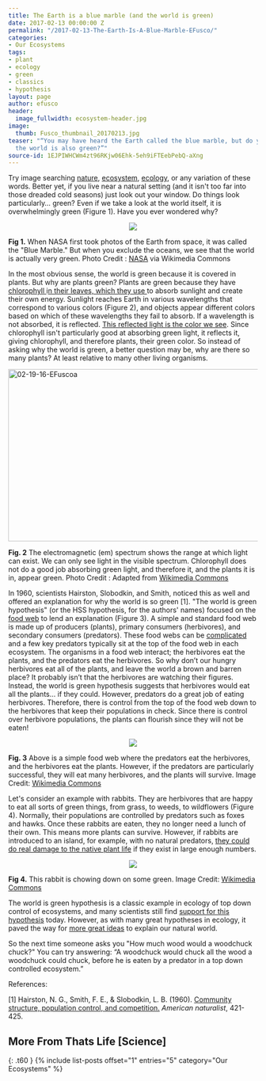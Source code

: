 ```yaml
---
title: The Earth is a blue marble (and the world is green)
date: 2017-02-13 00:00:00 Z
permalink: "/2017-02-13-The-Earth-Is-A-Blue-Marble-EFusco/"
categories:
- Our Ecosystems
tags:
- plant
- ecology
- green
- classics
- hypothesis
layout: page
author: efusco
header:
  image_fullwidth: ecosystem-header.jpg
image:
  thumb: Fusco_thumbnail_20170213.jpg
teaser: "“You may have heard the Earth called the blue marble, but do you know why
  the world is also green?”"
source-id: 1EJPIWHCWm4zt96RKjw06Ehk-5eh9iFTEebPebQ-aXng
---
```


Try image searching [nature](https://www.google.com/search?site=&tbm=isch&source=hp&biw=1366&bih=638&q=concepts+in+ecology&oq=concepts+in+ecology&gs_l=img.3..0i24k1.910.4970.0.5069.25.16.3.6.7.0.107.1391.13j3.16.0....0...1ac.1.64.img..0.25.1397...0j0i10k1.b2WeRh96FLY#tbm=isch&q=nature), [ecosystem](https://www.google.com/search?site=&tbm=isch&source=hp&biw=1366&bih=638&q=concepts+in+ecology&oq=concepts+in+ecology&gs_l=img.3..0i24k1.910.4970.0.5069.25.16.3.6.7.0.107.1391.13j3.16.0....0...1ac.1.64.img..0.25.1397...0j0i10k1.b2WeRh96FLY#tbm=isch&q=ecosys), [ecology](https://www.google.com/search?site=&tbm=isch&source=hp&biw=1366&bih=638&q=concepts+in+ecology&oq=concepts+in+ecology&gs_l=img.3..0i24k1.910.4970.0.5069.25.16.3.6.7.0.107.1391.13j3.16.0....0...1ac.1.64.img..0.25.1397...0j0i10k1.b2WeRh96FLY#tbm=isch&q=ecology), or any variation of these words. Better yet, if you live near a natural setting (and it isn't too far into those dreaded cold seasons) just look out your window. Do things look particularly… green?  Even if we take a look at the world itself, it is overwhelmingly green (Figure 1). Have you ever wondered why?

<div style="text-align:center"><img src ="http://apod.nasa.gov/apod/image/0304/bluemarble2k_big.jpg"/></div>

**Fig 1.** When NASA first took photos of the Earth from space, it was called the "Blue Marble." But when you exclude the oceans, we see that the world is actually very green. Photo Credit : [NASA](http://apod.nasa.gov/apod/image/0304/bluemarble2k_big.jpg) via Wikimedia Commons 

In the most obvious sense, the world is green because it is covered in plants. But why are plants green? Plants are green because they have  [chlorophyll ](https://en.wikipedia.org/wiki/Chlorophyll)i[n their leaves, which they use ](https://en.wikipedia.org/wiki/Chlorophyll)to absorb sunlight and create their own energy. Sunlight reaches Earth in various wavelengths that correspond to various colors (Figure 2), and objects appear different colors based on which of these wavelengths they fail to absorb. If a wavelength is not absorbed, it is reflected. [This reflected light is the color we see](http://www.physicsclassroom.com/class/light/Lesson-2/Light-Absorption,-Reflection,-and-Transmission). Since chlorophyll isn't particularly good at absorbing green light, it reflects it, giving chlorophyll, and therefore plants, their green color. So instead of asking why the world is green, a better question may be, why are there so many plants? At least relative to many other living organisms.  

<a data-flickr-embed="true"  href="https://www.flickr.com/photos/139839751@N06/32991349275/in/dateposted-friend/" title="02-19-16-EFuscoa"><img src="https://c1.staticflickr.com/3/2222/32991349275_4fd72b495d.jpg" width="650" height="348" alt="02-19-16-EFuscoa"></a><script async src="//embedr.flickr.com/assets/client-code.js" charset="utf-8"></script>

**Fig. 2** The electromagnetic (em) spectrum shows the range at which light can exist. We can only see light in the visible spectrum. Chlorophyll does not do a good job absorbing green light, and therefore it, and the plants it is in, appear green.  Photo Credit : Adapted from [Wikimedia Commons](https://upload.wikimedia.org/wikipedia/commons/thumb/f/f1/EM_spectrum.svg/1280px-EM_spectrum.svg.png)

 

In 1960, scientists Hairston, Slobodkin, and Smith, noticed this as well and offered an explanation for why the world is so green [1]. "The world is green hypothesis" (or the HSS hypothesis, for the authors' names) focused on the [food web](https://en.wikipedia.org/wiki/Food_web) to lend an explanation (Figure 3). A simple and standard food web is made up of producers (plants), primary consumers (herbivores), and secondary consumers (predators). These food webs can be [complicated](http://savannabiomeassignment.weebly.com/uploads/2/0/3/0/20304725/9704583_orig.jpeg) and a few key predators typically sit at the top of the food web in each ecosystem. The organisms in a food web  interact; the herbivores eat the plants, and the predators eat the herbivores. So why don’t our hungry herbivores eat all of the plants, and leave the world a brown and barren place? It probably isn’t that the herbivores are watching their figures. Instead, the world is green hypothesis suggests that herbivores would eat all the plants... if they could. However, predators do a great job of eating herbivores. Therefore, there is control from the top of the food web down to the herbivores that keep their populations in check. Since there is control over herbivore populations, the plants can flourish since they will not be eaten!  

<div style="text-align:center"><img src ="https://upload.wikimedia.org/wikipedia/commons/8/8f/Trophic_levels.jpg"/></div>

**Fig. 3** Above is a simple food web where the predators eat the herbivores, and the herbivores eat the plants. However, if the predators are particularly successful, they will eat many herbivores, and the plants will survive. Image Credit: [Wikimedia Commons](https://upload.wikimedia.org/wikipedia/commons/8/8f/Trophic_levels.jpg) 

Let's consider an example with rabbits. They are herbivores that are happy to eat all sorts of green things, from grass, to weeds, to wildflowers (Figure 4). Normally, their populations are controlled by predators such as foxes and hawks. Once these rabbits are eaten, they no longer need a lunch of their own. This means more plants can survive. However, if rabbits are introduced to an island, for example, with no natural predators, [they could do real damage to the native plant life](http://www.nature.com/news/2009/090113/full/news.2009.20.html) if they exist in large enough numbers.

<div style="text-align:center"><img src ="https://upload.wikimedia.org/wikipedia/commons/4/4c/%E1%9E%9F%E1%9E%8F%E1%9F%92%E1%9E%9C%E1%9E%91%E1%9E%93%E1%9F%92%E1%9E%9F%E1%9E%B6%E1%9E%99.jpg"/></div>

**Fig 4.** This rabbit is chowing down on some green. Image Credit: [Wikimedia Commons](https://upload.wikimedia.org/wikipedia/commons/4/4c/%E1%9E%9F%E1%9E%8F%E1%9F%92%E1%9E%9C%E1%9E%91%E1%9E%93%E1%9F%92%E1%9E%9F%E1%9E%B6%E1%9E%99.jpg)

The world is green hypothesis is a classic example in ecology of top down control of ecosystems, and many scientists still find [support for this hypothesis](https://today.duke.edu/2006/02/greenworld.html) today. However, as with many great hypotheses in ecology, it paved the way for [more great ideas](http://www.esf.edu/efb/parry/Insect%20Ecology%20Reading/Ehrlich_Raven_1964.pdf) to explain our natural world. 

So the next time someone asks you "How much wood would a woodchuck chuck?" You can try answering: “A woodchuck would chuck all the wood a woodchuck could chuck, before he is eaten by a predator in a top down controlled ecosystem.”

References:

[1] Hairston, N. G., Smith, F. E., & Slobodkin, L. B. (1960). [Community structure, population control, and competition.](http://teachers.ecoplexity.org/files/uploads/Hairston_Smith_Slobodkin.pdf) *American naturalist*, 421-425. 

## More From Thats Life [Science]
{: .t60 }
{% include list-posts offset="1" entries="5" category="Our Ecosystems" %}

